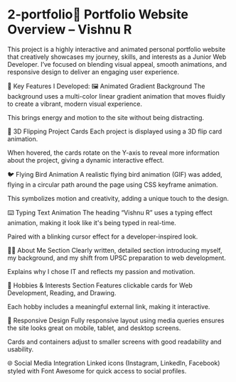 # 2-portfolio🌟 Portfolio Website Overview – Vishnu R
This project is a highly interactive and animated personal portfolio website that creatively showcases my journey, skills, and interests as a Junior Web Developer. I’ve focused on blending visual appeal, smooth animations, and responsive design to deliver an engaging user experience.

🔧 Key Features I Developed:
🖼️ Animated Gradient Background
The background uses a multi-color linear gradient animation that moves fluidly to create a vibrant, modern visual experience.

This brings energy and motion to the site without being distracting.

🎴 3D Flipping Project Cards
Each project is displayed using a 3D flip card animation.

When hovered, the cards rotate on the Y-axis to reveal more information about the project, giving a dynamic interactive effect.

🐦 Flying Bird Animation
A realistic flying bird animation (GIF) was added, flying in a circular path around the page using CSS keyframe animation.

This symbolizes motion and creativity, adding a unique touch to the design.

⌨️ Typing Text Animation
The heading “Vishnu R” uses a typing effect animation, making it look like it's being typed in real-time.

Paired with a blinking cursor effect for a developer-inspired look.

🧑‍💼 About Me Section
Clearly written, detailed section introducing myself, my background, and my shift from UPSC preparation to web development.

Explains why I chose IT and reflects my passion and motivation.

🎨 Hobbies & Interests Section
Features clickable cards for Web Development, Reading, and Drawing.

Each hobby includes a meaningful external link, making it interactive.

📱 Responsive Design
Fully responsive layout using media queries ensures the site looks great on mobile, tablet, and desktop screens.

Cards and containers adjust to smaller screens with good readability and usability.

🌐 Social Media Integration
Linked icons (Instagram, LinkedIn, Facebook) styled with Font Awesome for quick access to social profiles.
